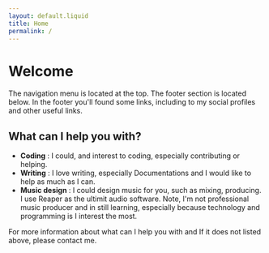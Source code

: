```yaml
---
layout: default.liquid
title: Home
permalink: /
---
```


# Welcome

<p id="welcome">
<script>document.getElementById("welcome").textContent="Hello "+get_storage("visitname","visiter")+", thanks for stopping bye! I am <b id=\"ownername\"></b>, and I hope my website will give you useful contents and creativities. Have a look around!";</script>

The navigation menu is located at the top. The footer section is located below. In the footer you'll found some links, including to my social profiles and other useful links.

## What can I help you with?

* **Coding** : I could, and interest to coding, especially contributing or helping.
* **Writing** : I love writing, especially Documentations and I would like to help as much as I can.
* **Music design** : I could design music for you, such as mixing, producing. I use Reaper as the ultimit audio software. Note, I'm not professional music producer and in still learning, especially because technology and programming is I interest the most.

For more information about what can I help you with and If it does not listed above, please contact me.